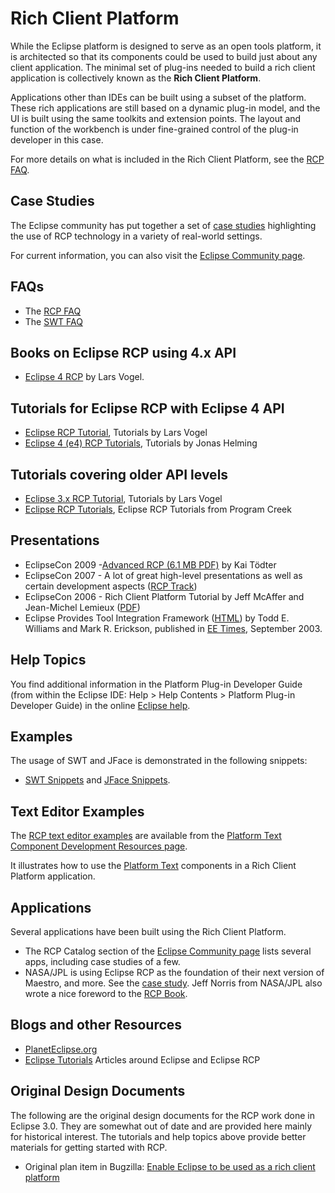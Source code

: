 Rich Client Platform
====================

While the Eclipse platform is designed to serve as an open tools platform, it is architected so that its components could be used to build just about any client application. 
The minimal set of plug-ins needed to build a rich client application is collectively known as the **Rich Client Platform**.

Applications other than IDEs can be built using a subset of the platform. 
These rich applications are still based on a dynamic plug-in model, and the UI is built using the same toolkits and extension points. 
The layout and function of the workbench is under fine-grained control of the plug-in developer in this case.

For more details on what is included in the Rich Client Platform, see the [RCP FAQ](Rich_Client_Platform/Rich_Client_Platform_FAQ.md).


Case Studies
------------

The Eclipse community has put together a set of [case studies](RCP_Case_Studies.md) highlighting the use of RCP technology in a variety of real-world settings. 

For current information, you can also visit the [Eclipse Community page](https://www.eclipse.org/community/).

FAQs
----

*   The [RCP FAQ](Rich_Client_Platform/Rich_Client_Platform_FAQ.md)
*   The [SWT FAQ](https://www.eclipse.org/swt/faq.php)

Books on Eclipse RCP using 4.x API
----------------------------------

*   [Eclipse 4 RCP](https://www.vogella.com/books/eclipsercp.html) by Lars Vogel.

Tutorials for Eclipse RCP with Eclipse 4 API
--------------------------------------------

*   [Eclipse RCP Tutorial](https://www.vogella.com/tutorials/EclipseRCP/article.html), Tutorials by Lars Vogel
*   [Eclipse 4 (e4) RCP Tutorials](https://eclipsesource.com/blogs/2016/01/15/eclipse-4-e4-tutorials-updated/), Tutorials by Jonas Helming

Tutorials covering older API levels
-----------------------------------

*   [Eclipse 3.x RCP Tutorial](https://www.vogella.com/tutorials/Eclipse3RCP/article.html), Tutorials by Lars Vogel
*   [Eclipse RCP Tutorials](https://www.programcreek.com/develop-plug-ins-using-rcp/), Eclipse RCP Tutorials from Program Creek

Presentations
-------------

*   EclipseCon 2009 -[Advanced RCP (6.1 MB PDF)](http://www.toedter.com/download/eclipsecon/Advanced-RCP-EclipseCon-2009.pdf) by Kai Tödter
*   EclipseCon 2007 - A lot of great high-level presentations as well as certain development aspects ([RCP Track](http://www.eclipsecon.org/2007/index.php?page=sub/&area=rich-client))
*   EclipseCon 2006 - Rich Client Platform Tutorial by Jeff McAffer and Jean-Michel Lemieux ([PDF](http://wiki.eclipse.org/images/d/d9/EclipseCon_RCP_Tutorial_2006.pdf))
*   Eclipse Provides Tool Integration Framework ([HTML](https://www.eetimes.com/eclipse-provides-tool-integration-framework/)) by Todd E. Williams and Mark R. Erickson, published in [EE Times](https://www.eetimes.com/eclipse-provides-tool-integration-framework/), September 2003.

Help Topics
-----------

You find additional information in the Platform Plug-in Developer Guide (from within the Eclipse IDE: Help > Help Contents > Platform Plug-in Developer Guide) in the online [Eclipse help](https://help.eclipse.org/latest).

Examples
--------

The usage of SWT and JFace is demonstrated in the following snippets:

*   [SWT Snippets](https://www.eclipse.org/swt/snippets/) and [JFace Snippets](JFaceSnippets.md).

Text Editor Examples
--------------------

The [RCP text editor examples](https://www.eclipse.org/eclipse/platform-text/development/rcp/examples/index.html) are available from the [Platform Text Component Development Resources page](https://www.eclipse.org/eclipse/platform-text/development/dev.html).

It illustrates how to use the [Platform Text](https://www.eclipse.org/eclipse/platform-text/index.php) components in a Rich Client Platform application.



Applications
------------

Several applications have been built using the Rich Client Platform.

*   The RCP Catalog section of the [Eclipse Community page](https://eclipse.org/community) lists several apps, including case studies of a few.
*   NASA/JPL is using Eclipse RCP as the foundation of their next version of Maestro, and more. See the [case study](https://eclipse.org/community/casestudies/NASAfinal.pdf). Jeff Norris from NASA/JPL also wrote a nice foreword to the [RCP Book](Rich_Client_Platform/Rich_Client_Platform_Book.md).

Blogs and other Resources
-------------------------

*   [PlanetEclipse.org](https://planeteclipse.org/planet/)
*   [Eclipse Tutorials](https://www.vogella.com/eclipse.html) Articles around Eclipse and Eclipse RCP

Original Design Documents
-------------------------

The following are the original design documents for the RCP work done in Eclipse 3.0. They are somewhat out of date and are provided here mainly for historical interest. The tutorials and help topics above provide better materials for getting started with RCP.

*   Original plan item in Bugzilla: [Enable Eclipse to be used as a rich client platform](https://bugs.eclipse.org/bugs/show_bug.cgi?id=36967)

